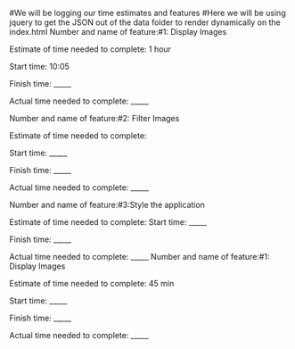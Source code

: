 #We will be logging our time estimates and features
#Here we will be using jquery to get the JSON out of the data folder to render dynamically on the index.html
Number and name of feature:#1: Display Images

Estimate of time needed to complete: 1 hour

Start time: 10:05

Finish time: _____

Actual time needed to complete: _____


Number and name of feature:#2: Filter Images

Estimate of time needed to complete:

Start time: _____

Finish time: _____

Actual time needed to complete: _____



Number and name of feature:#3:Style the application

Estimate of time needed to complete: 
Start time: _____

Finish time: _____

Actual time needed to complete: _____
Number and name of feature:#1: Display Images

Estimate of time needed to complete: 45 min

Start time: _____

Finish time: _____

Actual time needed to complete: _____
